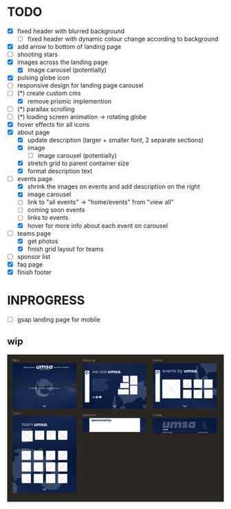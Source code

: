 # TODO
- [x] fixed header with blurred background
  - [ ] fixed header with dynamic colour change according to background
- [x] add arrow to bottom of landing page
- [ ] shooting stars
- [x] images across the landing page
  - [x] image carousel (potentially)
- [x] pulsing globe icon
- [ ] responsive design for landing page carousel
- [ ] (*) create custom cms
  - [x] remove prismic implemention
- [ ] (*) parallax scrolling
- [ ] (*) loading screen animation -> rotating globe
- [x] hover effects for all icons
- [x] about page
  - [x] update description (larger + smaller font, 2 separate sections)
  - [x] image 
    - [ ] image carousel (potentially)
  - [x] stretch grid to parent container size
  - [x] format description text
- [ ] events page
  - [x] shrink the images on events and add description on the right
  - [x] image carousel
  - [ ] link to "all events" -> "home/events" from "view all"
  - [ ] coming soon events 
  - [ ] links to events
  - [x] hover for more info about each event on carousel
- [ ] teams page
  - [x] get photos
  - [x] finish grid layout for teams
- [ ] sponsor list
- [x] faq page
- [x] finish footer

# INPROGRESS
- [ ] gsap landing page for mobile
## wip

![umsa wip](umsa-wip.jpg)
